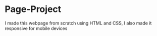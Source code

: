 # Page-Project
I made this webpage from scratch using HTML and CSS, I also made it responsive for mobile devices
